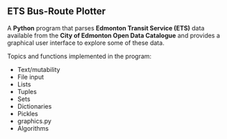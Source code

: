 ## ETS Bus-Route Plotter

A **Python** program that parses **Edmonton Transit Service (ETS)** data available from the **City of Edmonton Open Data Catalogue** and provides a graphical user interface to
explore some of these data.

Topics and functions implemented in the program:

- Text/mutability
- File input
- Lists
- Tuples
- Sets
- Dictionaries
- Pickles
- graphics.py
- Algorithms
